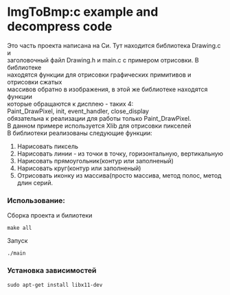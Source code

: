 # ImgToBmp:c example and decompress code
Это часть проекта написана на Си. Тут находится библиотека Drawing.c и      
заголовочный файл Drawing.h и main.c с примером отрисовки. В библиотеке        
находятся функции для отрисовки графических примитивов и отрисовки сжатых    
массивов обратно в изображения, в этой же библиотеке находятся функции      
которые обращаются к дисплею - таких 4:    
Paint_DrawPixel, init, event_handler, close_display       
обязательна к реализации для работы только Paint_DrawPixel.       
В данном примере используется Xlib для отрисовки пикселей        
В библиотеки реализованы следующие функции:     
1. Нарисовать пиксель
2. Нарисовать линии - из точки в точку, горизонтальную, вертикальную
3. Нарисовать прямоугольник(контур или заполненый)
4. Нарисовать круг(контур или заполненый)
5. Отрисовать иконку из массива(просто массива, метод полос, метод длин серий.
### Использование:
Cборка проекта и билиотеки     
```
make all
```
Запуск     
```
./main
```
### Установка зависимостей
```
sudo apt-get install libx11-dev
```
